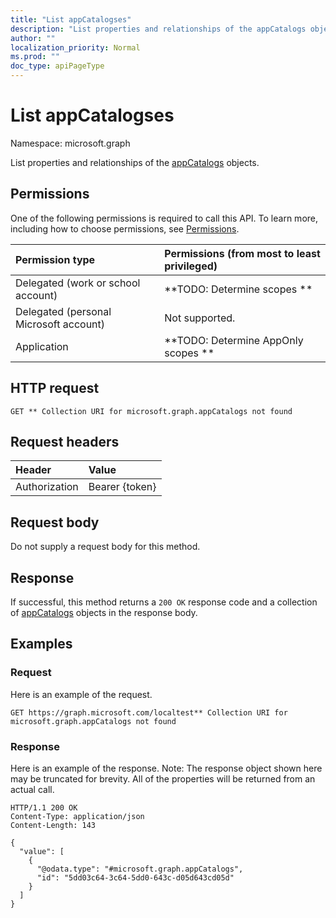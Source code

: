 ```yaml
---
title: "List appCatalogses"
description: "List properties and relationships of the appCatalogs objects."
author: ""
localization_priority: Normal
ms.prod: ""
doc_type: apiPageType
---
```


# List appCatalogses

Namespace: microsoft.graph

List properties and relationships of the [appCatalogs](../resources/appcatalogs.md) objects.

## Permissions
One of the following permissions is required to call this API. To learn more, including how to choose permissions, see [Permissions](/concepts/permissions-reference.md).

|Permission type|Permissions (from most to least privileged)|
|:---|:---|
|Delegated (work or school account)|**TODO: Determine scopes **|
|Delegated (personal Microsoft account)|Not supported.|
|Application|**TODO: Determine AppOnly scopes **|

## HTTP request
<!-- {
  "blockType": "ignored"
}
-->
``` http
GET ** Collection URI for microsoft.graph.appCatalogs not found
```

## Request headers
|Header|Value|
|:---|:---|
|Authorization|Bearer {token}|

## Request body
Do not supply a request body for this method.

## Response
If successful, this method returns a `200 OK` response code and a collection of [appCatalogs](../resources/appcatalogs.md) objects in the response body.

## Examples

### Request
Here is an example of the request.
<!-- {
  "blockType": "request",
  "name": "get_appcatalogs"
}
-->
``` http
GET https://graph.microsoft.com/localtest** Collection URI for microsoft.graph.appCatalogs not found
```

### Response
Here is an example of the response. Note: The response object shown here may be truncated for brevity. All of the properties will be returned from an actual call.
<!-- {
  "blockType": "response",
  "truncated": true,
  "@odata.type": "collection(microsoft.graph.appcatalogs)"
}
-->
``` http
HTTP/1.1 200 OK
Content-Type: application/json
Content-Length: 143

{
  "value": [
    {
      "@odata.type": "#microsoft.graph.appCatalogs",
      "id": "5dd03c64-3c64-5dd0-643c-d05d643cd05d"
    }
  ]
}
```

